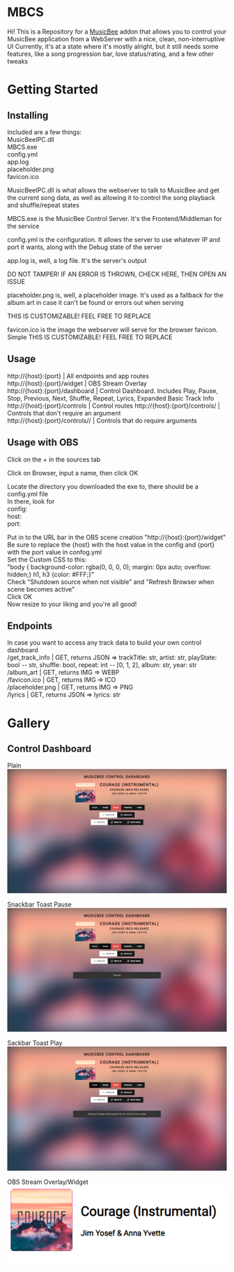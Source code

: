 # MBCS
Hi! This is a Repository for a [MusicBee](https://www.getmusicbee.com/) addon that allows you to control your MusicBee application from a WebServer with a nice, clean, non-interruptive UI
Currently, it's at a state where it's mostly alright, but it still needs some features, like a song progression bar, love status/rating, and a few other tweaks

# Getting Started
## Installing
Included are a few things:  
MusicBeeIPC.dll  
MBCS.exe  
config.yml  
app.log  
placeholder.png  
favicon.ico  

MusicBeeIPC.dll is what allows the webserver to talk to MusicBee and get the current song data, as well as allowing it to control the song playback and shuffle/repeat states

MBCS.exe is the MusicBee Control Server. It's the Frontend/Middleman for the service

config.yml is the configuration. It allows the server to use whatever IP and port it wants, along with the Debug state of the server

app.log is, well, a log file. It's the server's output

DO NOT TAMPER! IF AN ERROR IS THROWN, CHECK HERE, THEN OPEN AN ISSUE


placeholder.png is, well, a placeholder image. It's used as a fallback for the album art in case it can't be found or errors out when serving

THIS IS CUSTOMIZABLE! FEEL FREE TO REPLACE


favicon.ico is the image the webserver will serve for the browser favicon. Simple
THIS IS CUSTOMIZABLE! FEEL FREE TO REPLACE


## Usage
http://{host}:{port} | All endpoints and app routes  
http://{host}:{port}/widget | OBS Stream Overlay  
http://{host}:{port}/dashboard | Control Dashboard. Includes Play, Pause, Stop, Previous, Next, Shuffle, Repeat, Lyrics, Expanded Basic Track Info  
http://{host}:{port}/controls | Control routes 
http://{host}:{port}/controls/<control> | Controls that don't require an argument  
http://{host}:{port}/controls/<control>/<arg> | Controls that do require arguments  

## Usage with OBS
Click on the + in the sources tab

Click on Browser, input a name, then click OK

Locate the directory you downloaded the exe to, there should be a config.yml file  
In there, look for  
config:  
  host: <ip>  
  port: <port>  

Put in to the URL bar in the OBS scene creation "http://{host}:{port}/widget"  
Be sure to replace the {host} with the host value in the config and {port} with the port value in confog.yml  
Set the Custom CSS to this:  
"body { background-color: rgba(0, 0, 0, 0); margin: 0px auto; overflow: hidden;} h1, h3 {color: #FFF;}"  
Check "Shutdown source when not visible" and "Refresh Browser when scene becomes active"  
Click OK  
Now resize to your liking and you're all good!

## Endpoints
In case you want to access any track data to build your own control dashboard  
/get_track_info | GET, returns JSON => trackTitle: str, artist: str, playState: bool -- str, shuffle: bool,
                       repeat: int -- [0, 1, 2], album: str, year: str  
/album_art | GET, returns IMG => WEBP  
/favicon.ico | GET, returns IMG => ICO  
/placeholder.png | GET, returns IMG => PNG  
/lyrics | GET, returns JSON => lyrics: str  



# Gallery 
## Control Dashboard
Plain  
![Dash 1](https://github.com/veillax1354/MBCS/blob/main/gallery/Dash1.png?raw=true)

Snackbar Toast Pause  
![Dash Snackbar Preview Pause](https://github.com/veillax1354/MBCS/blob/main/gallery/DashPause.png?raw=true)

Sackbar Toast Play  
![Sackbar Toast Play](https://github.com/veillax1354/MBCS/blob/main/gallery/DashPlay.png?raw=true)

OBS Stream Overlay/Widget  
![OBS Stream Overlay](https://github.com/veillax1354/MBCS/blob/main/gallery/Widget.png?raw=true)
